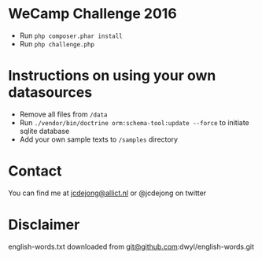 WeCamp Challenge 2016
=====================

 - Run `php composer.phar install`
 - Run `php challenge.php`
 
Instructions on using your own datasources
==========================================
 - Remove all files from `/data` 
 - Run `./vendor/bin/doctrine orm:schema-tool:update --force` to initiate sqlite database
 - Add your own sample texts to `/samples` directory
 
Contact
=======
You can find me at <jcdejong@allict.nl> or @jcdejong on twitter

Disclaimer
==========
english-words.txt downloaded from git@github.com:dwyl/english-words.git